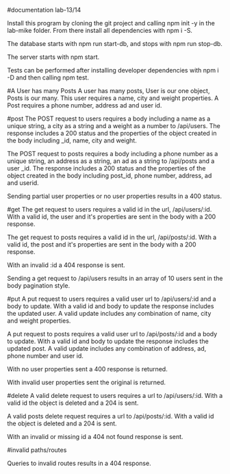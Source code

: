 #documentation lab-13/14

Install this program by cloning the git project and calling npm init -y in the lab-mike folder. From there install all dependencies with npm i -S.

The database starts with npm run start-db, and stops with npm run stop-db.

The server starts with npm start.

Tests can be performed after installing developer dependencies with npm i -D and then calling npm test.

#A User has many Posts
A user has many posts, User is our one object, Posts is our many. This user requires a name, city and weight properties. A Post requires a phone number, address ad and user id.

#post
The POST request to users requires a body including a name as a unique string, a city as a string and a weight as a number to /api/users. The response includes a 200 status and the properties of the object created in the body including \_id, name, city and weight.

The POST request to posts requires a body including a phone number as a unique string, an address as a string, an ad as a string to /api/posts and a user \_id. The response includes a 200 status and the properties of the object created in the body including post\_id, phone number, address, ad and userid.

Sending partial user properties or no user properties results in a 400 status.

#get
The get request to users requires a valid id in the url, /api/users/:id. With a valid id, the user and it's properties are sent in the body with a 200 response.

The get request to posts requires a valid id in the url, /api/posts/:id. With a valid id, the post and it's properties are sent in the body with a 200 response.

With an invalid :id a 404 response is sent.

Sending a get request to /api/users results in an array of 10 users sent in the body pagination style.

#put
A put request to users requires a valid user url to /api/users/:id and a body to update. With a valid id and body to update the response includes the updated user. A valid update includes any combination of name, city and weight properties.

A put request to posts requires a valid user url to /api/posts/:id and a body to update. With a valid id and body to update the response includes the updated post. A valid update includes any combination of address, ad, phone number and user id.

With no user properties sent a 400 response is returned.

With invalid user properties sent the original is returned.

#delete
A valid delete request to users requires a url to /api/users/:id. With a valid id the object is deleted and a 204 is sent.

A valid posts delete request requires a url to /api/posts/:id. With a valid id the object is deleted and a 204 is sent.

With an invalid or missing id a 404 not found response is sent.

#invalid paths/routes

Queries to invalid routes results in a 404 response.
